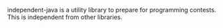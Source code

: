 independent-java is a utility library to prepare for programming contests.  
This is independent from other libraries.
